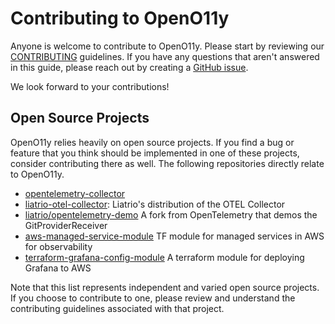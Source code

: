 # Contributing to OpenO11y

Anyone is welcome to contribute to OpenO11y. Please start by reviewing our
[CONTRIBUTING](https://github.com/liatrio/openo11y.dev/blob/main/CONTRIBUTING.md)
guidelines. If you have any questions that aren't answered in this guide, please
reach out by creating a [GitHub issue](https://github.com/liatrio/openo11y.dev/issues).

We look forward to your contributions!

## Open Source Projects

OpenO11y relies heavily on open source projects. If you find a bug or feature
that you think should be implemented in one of these projects, consider
contributing there as well. The following repositories directly relate to
OpenO11y.

- [opentelemetry-collector](https://github.com/open-telemetry/opentelemetry-collector)
- [liatrio-otel-collector](https://github.com/liatrio/liatrio-otel-collector):
  Liatrio's distribution of the OTEL Collector
- [liatrio/opentelemetry-demo](https://github.com/liatrio/opentelemetry-demo) A
  fork from OpenTelemetry that demos the GitProviderReceiver
- [aws-managed-service-module](https://github.com/liatrio/aws-managed-services)
  TF module for managed services in AWS for observability
- [terraform-grafana-config-module](https://github.com/liatrio/terraform-grafana-config-module)
  A terraform module for deploying Grafana to AWS

Note that this list represents independent and varied open source projects. If
you choose to contribute to one, please review and understand the contributing
guidelines associated with that project.
